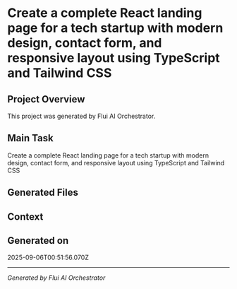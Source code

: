 # Create a complete React landing page for a tech startup with modern design, contact form, and responsive layout using TypeScript and Tailwind CSS

## Project Overview
This project was generated by Flui AI Orchestrator.

## Main Task
Create a complete React landing page for a tech startup with modern design, contact form, and responsive layout using TypeScript and Tailwind CSS

## Generated Files


## Context


## Generated on
2025-09-06T00:51:56.070Z

---
*Generated by Flui AI Orchestrator*
